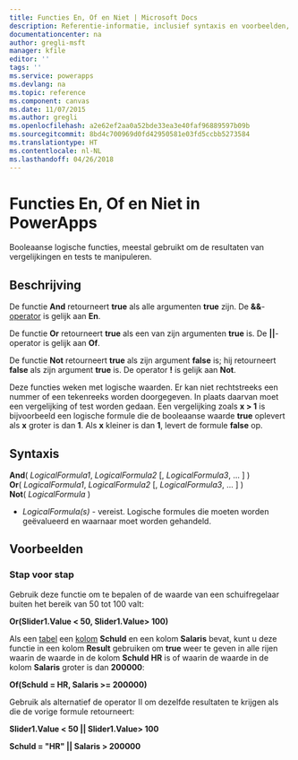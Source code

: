 ```yaml
---
title: Functies En, Of en Niet | Microsoft Docs
description: Referentie-informatie, inclusief syntaxis en voorbeelden, voor de functies En, Of en Not in PowerApps
documentationcenter: na
author: gregli-msft
manager: kfile
editor: ''
tags: ''
ms.service: powerapps
ms.devlang: na
ms.topic: reference
ms.component: canvas
ms.date: 11/07/2015
ms.author: gregli
ms.openlocfilehash: a2e62ef2aa0a52bde33ea3e40faf96889597b09b
ms.sourcegitcommit: 8bd4c700969d0fd42950581e03fd5ccbb5273584
ms.translationtype: HT
ms.contentlocale: nl-NL
ms.lasthandoff: 04/26/2018
---
```

# <a name="and-or-and-not-functions-in-powerapps"></a>Functies En, Of en Niet in PowerApps
Booleaanse logische functies, meestal gebruikt om de resultaten van vergelijkingen en tests te manipuleren.

## <a name="description"></a>Beschrijving
De functie **And** retourneert **true** als alle argumenten **true** zijn.  De **&&**-[operator](operators.md) is gelijk aan **En**.

De functie **Or** retourneert **true** als een van zijn argumenten **true** is.  De **||**-operator is gelijk aan **Of**.

De functie **Not** retourneert **true** als zijn argument **false** is; hij retourneert **false** als zijn argument **true** is.  De operator **!** is gelijk aan **Not**.

Deze functies weken met logische waarden. Er kan niet rechtstreeks een nummer of een tekenreeks worden doorgegeven. In plaats daarvan moet een vergelijking of test worden gedaan. Een vergelijking zoals **x > 1** is bijvoorbeeld een logische formule die de booleaanse waarde **true** oplevert als **x** groter is dan **1**. Als **x** kleiner is dan **1**, levert de formule **false** op.

## <a name="syntax"></a>Syntaxis
**And**( *LogicalFormula1*, *LogicalFormula2* [, *LogicalFormula3*, ... ] )<br>
**Or**( *LogicalFormula1*, *LogicalFormula2* [, *LogicalFormula3*, ... ] )<br>
**Not**( *LogicalFormula* )

* *LogicalFormula(s)* - vereist.  Logische formules die moeten worden geëvalueerd en waarnaar moet worden gehandeld.

## <a name="examples"></a>Voorbeelden
### <a name="step-by-step"></a>Stap voor stap
Gebruik deze functie om te bepalen of de waarde van een schuifregelaar buiten het bereik van 50 tot 100 valt:

**Or(Slider1.Value < 50, Slider1.Value> 100)**

Als een [tabel](../working-with-tables.md) een [kolom](../working-with-tables.md#columns) **Schuld** en een kolom **Salaris** bevat, kunt u deze functie in een kolom **Result** gebruiken om **true** weer te geven in alle rijen waarin de waarde in de kolom **Schuld** **HR** is of waarin de waarde in de kolom **Salaris** groter is dan **200000**:

**Of(Schuld = HR, Salaris >= 200000)**

Gebruik als alternatief de operator II om dezelfde resultaten te krijgen als die de vorige formule retourneert:

**Slider1.Value < 50 || Slider1.Value> 100**

**Schuld = "HR" || Salaris > 200000**

